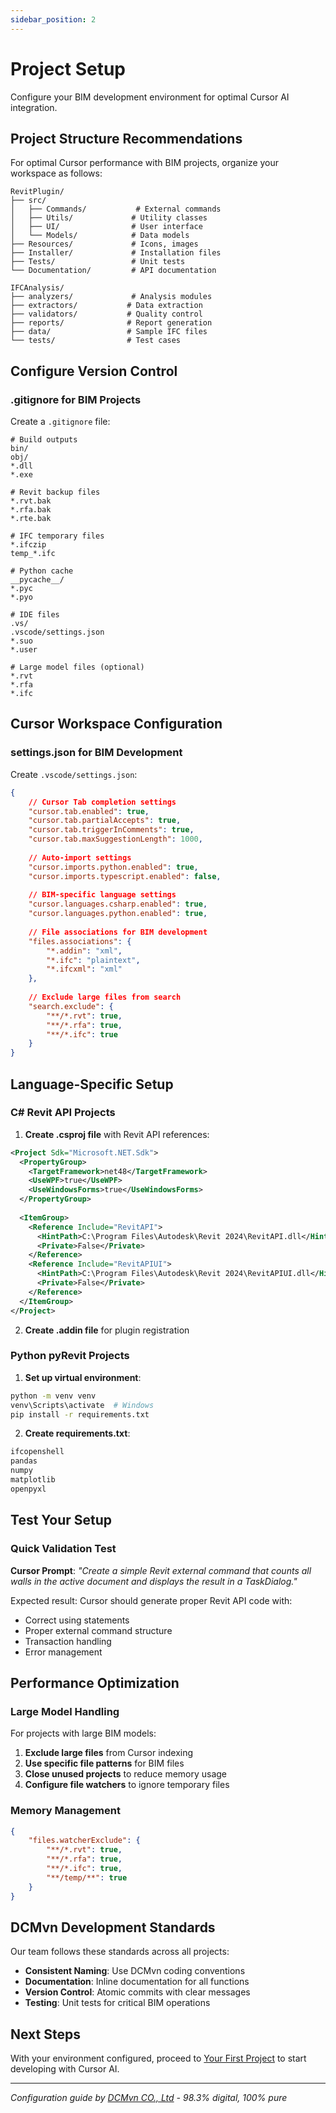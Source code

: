 ```yaml
---
sidebar_position: 2
---
```


# Project Setup

Configure your BIM development environment for optimal Cursor AI integration.

## Project Structure Recommendations

For optimal Cursor performance with BIM projects, organize your workspace as follows:

```
RevitPlugin/
├── src/
│   ├── Commands/           # External commands
│   ├── Utils/             # Utility classes
│   ├── UI/                # User interface
│   └── Models/            # Data models
├── Resources/             # Icons, images
├── Installer/             # Installation files
├── Tests/                 # Unit tests
└── Documentation/         # API documentation

IFCAnalysis/
├── analyzers/             # Analysis modules
├── extractors/           # Data extraction
├── validators/           # Quality control
├── reports/              # Report generation
├── data/                 # Sample IFC files
└── tests/                # Test cases
```

## Configure Version Control

### .gitignore for BIM Projects

Create a `.gitignore` file:

```gitignore
# Build outputs
bin/
obj/
*.dll
*.exe

# Revit backup files
*.rvt.bak
*.rfa.bak
*.rte.bak

# IFC temporary files
*.ifczip
temp_*.ifc

# Python cache
__pycache__/
*.pyc
*.pyo

# IDE files
.vs/
.vscode/settings.json
*.suo
*.user

# Large model files (optional)
*.rvt
*.rfa
*.ifc
```

## Cursor Workspace Configuration

### settings.json for BIM Development

Create `.vscode/settings.json`:

```json
{
    // Cursor Tab completion settings
    "cursor.tab.enabled": true,
    "cursor.tab.partialAccepts": true,
    "cursor.tab.triggerInComments": true,
    "cursor.tab.maxSuggestionLength": 1000,
    
    // Auto-import settings
    "cursor.imports.python.enabled": true,
    "cursor.imports.typescript.enabled": false,
    
    // BIM-specific language settings
    "cursor.languages.csharp.enabled": true,
    "cursor.languages.python.enabled": true,
    
    // File associations for BIM development
    "files.associations": {
        "*.addin": "xml",
        "*.ifc": "plaintext",
        "*.ifcxml": "xml"
    },
    
    // Exclude large files from search
    "search.exclude": {
        "**/*.rvt": true,
        "**/*.rfa": true,
        "**/*.ifc": true
    }
}
```

## Language-Specific Setup

### C# Revit API Projects

1. **Create .csproj file** with Revit API references:

```xml
<Project Sdk="Microsoft.NET.Sdk">
  <PropertyGroup>
    <TargetFramework>net48</TargetFramework>
    <UseWPF>true</UseWPF>
    <UseWindowsForms>true</UseWindowsForms>
  </PropertyGroup>
  
  <ItemGroup>
    <Reference Include="RevitAPI">
      <HintPath>C:\Program Files\Autodesk\Revit 2024\RevitAPI.dll</HintPath>
      <Private>False</Private>
    </Reference>
    <Reference Include="RevitAPIUI">
      <HintPath>C:\Program Files\Autodesk\Revit 2024\RevitAPIUI.dll</HintPath>
      <Private>False</Private>
    </Reference>
  </ItemGroup>
</Project>
```

2. **Create .addin file** for plugin registration

### Python pyRevit Projects

1. **Set up virtual environment**:
```bash
python -m venv venv
venv\Scripts\activate  # Windows
pip install -r requirements.txt
```

2. **Create requirements.txt**:
```txt
ifcopenshell
pandas
numpy
matplotlib
openpyxl
```

## Test Your Setup

### Quick Validation Test

**Cursor Prompt**: *"Create a simple Revit external command that counts all walls in the active document and displays the result in a TaskDialog."*

Expected result: Cursor should generate proper Revit API code with:
- Correct using statements
- Proper external command structure
- Transaction handling
- Error management

## Performance Optimization

### Large Model Handling

For projects with large BIM models:

1. **Exclude large files** from Cursor indexing
2. **Use specific file patterns** for BIM files
3. **Close unused projects** to reduce memory usage
4. **Configure file watchers** to ignore temporary files

### Memory Management

```json
{
    "files.watcherExclude": {
        "**/*.rvt": true,
        "**/*.rfa": true,
        "**/*.ifc": true,
        "**/temp/**": true
    }
}
```

## DCMvn Development Standards

Our team follows these standards across all projects:

- **Consistent Naming**: Use DCMvn coding conventions
- **Documentation**: Inline documentation for all functions
- **Version Control**: Atomic commits with clear messages
- **Testing**: Unit tests for critical BIM operations

## Next Steps

With your environment configured, proceed to [Your First Project](./first-project) to start developing with Cursor AI.

---

*Configuration guide by [DCMvn CO., Ltd](https://dcmvn.com) - 98.3% digital, 100% pure*
